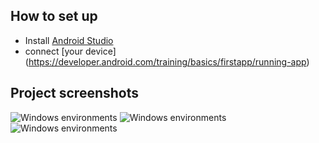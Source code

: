 
## How to set up ##


* Install [Android Studio](https://developer.android.com/studio)
* connect [your device] (https://developer.android.com/training/basics/firstapp/running-app)



## Project screenshots


![Windows environments](/proof_ar_1.png)
![Windows environments](/proof_ar_2.png)
![Windows environments](/proof_ar_2.png)
